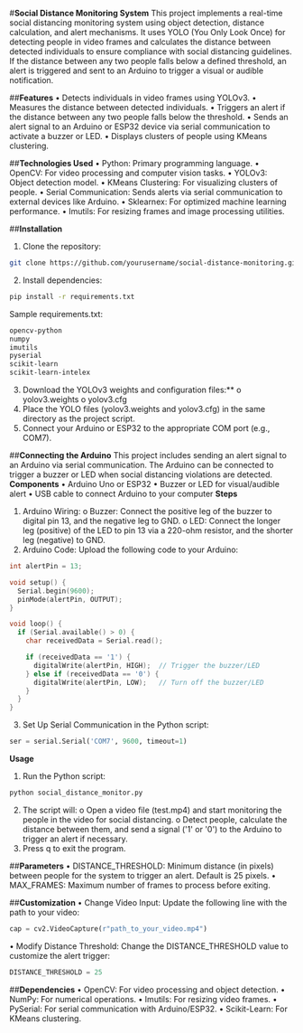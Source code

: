 #**Social Distance Monitoring System**
This project implements a real-time social distancing monitoring system using object detection, distance calculation, and alert mechanisms. It uses YOLO (You Only Look Once) for detecting people in video frames 
and calculates the distance between detected individuals to ensure compliance with social distancing guidelines. If the distance between any two people falls below a defined threshold, an alert is triggered and 
sent to an Arduino to trigger a visual or audible notification.

##**Features**
•	Detects individuals in video frames using YOLOv3.
•	Measures the distance between detected individuals.
•	Triggers an alert if the distance between any two people falls below the threshold.
•	Sends an alert signal to an Arduino or ESP32 device via serial communication to activate a buzzer or LED.
•	Displays clusters of people using KMeans clustering.

##**Technologies Used**
•	Python: Primary programming language.
•	OpenCV: For video processing and computer vision tasks.
•	YOLOv3: Object detection model.
•	KMeans Clustering: For visualizing clusters of people.
•	Serial Communication: Sends alerts via serial communication to external devices like Arduino.
•	Sklearnex: For optimized machine learning performance.
•	Imutils: For resizing frames and image processing utilities.

##**Installation**
1.	Clone the repository:
```bash
git clone https://github.com/yourusername/social-distance-monitoring.git
```
2.	Install dependencies:
```bash
pip install -r requirements.txt
```
Sample requirements.txt:
```txt
opencv-python
numpy
imutils
pyserial
scikit-learn
scikit-learn-intelex
```
3.	Download the YOLOv3 weights and configuration files:**
o	yolov3.weights
o	yolov3.cfg
4.	Place the YOLO files (yolov3.weights and yolov3.cfg) in the same directory as the project script.
5.	Connect your Arduino or ESP32 to the appropriate COM port (e.g., COM7).

##**Connecting the Arduino**
This project includes sending an alert signal to an Arduino via serial communication. The Arduino can be connected to trigger a buzzer or LED when social distancing violations are detected.
**Components**
•	Arduino Uno or ESP32
•	Buzzer or LED for visual/audible alert
•	USB cable to connect Arduino to your computer
**Steps**
1.	Arduino Wiring:
o	Buzzer: Connect the positive leg of the buzzer to digital pin 13, and the negative leg to GND.
o	LED: Connect the longer leg (positive) of the LED to pin 13 via a 220-ohm resistor, and the shorter leg (negative) to GND.
2.	Arduino Code: Upload the following code to your Arduino:
```cpp
int alertPin = 13;

void setup() {
  Serial.begin(9600); 
  pinMode(alertPin, OUTPUT);
}

void loop() {
  if (Serial.available() > 0) {
    char receivedData = Serial.read();

    if (receivedData == '1') {
      digitalWrite(alertPin, HIGH);  // Trigger the buzzer/LED
    } else if (receivedData == '0') {
      digitalWrite(alertPin, LOW);   // Turn off the buzzer/LED
    }
  }
}
```
3.	Set Up Serial Communication in the Python script:
```python
ser = serial.Serial('COM7', 9600, timeout=1)
```

**Usage**
1.	Run the Python script:
```bash
python social_distance_monitor.py
```
2.	The script will:
o	Open a video file (test.mp4) and start monitoring the people in the video for social distancing.
o	Detect people, calculate the distance between them, and send a signal ('1' or '0') to the Arduino to trigger an alert if necessary.
3.	Press q to exit the program.

##**Parameters**
•	DISTANCE_THRESHOLD: Minimum distance (in pixels) between people for the system to trigger an alert. Default is 25 pixels.
•	MAX_FRAMES: Maximum number of frames to process before exiting.

##**Customization**
•	Change Video Input: Update the following line with the path to your video:
```python
cap = cv2.VideoCapture(r"path_to_your_video.mp4")
```
•	Modify Distance Threshold: Change the DISTANCE_THRESHOLD value to customize the alert trigger:
```python
DISTANCE_THRESHOLD = 25
```

##**Dependencies**
•	OpenCV: For video processing and object detection.
•	NumPy: For numerical operations.
•	Imutils: For resizing video frames.
•	PySerial: For serial communication with Arduino/ESP32.
•	Scikit-Learn: For KMeans clustering.

